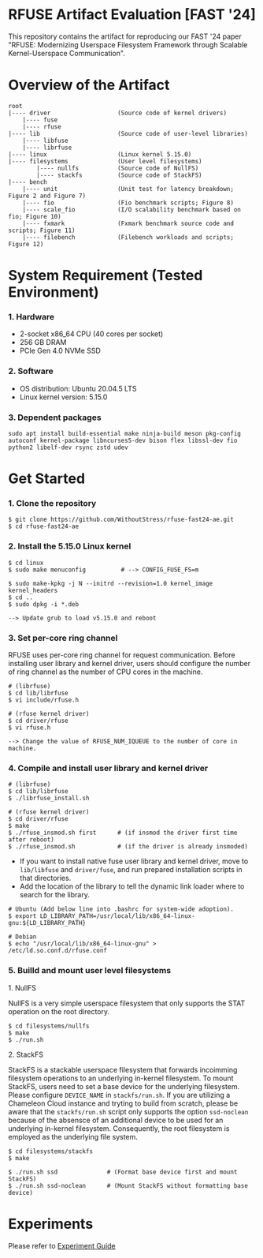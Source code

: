 
# RFUSE Artifact Evaluation [FAST '24]

This repository contains the artifact for reproducing our FAST '24 paper "RFUSE: Modernizing Userspace Filesystem Framework through Scalable Kernel-Userspace Communication". 

# Overview of the Artifact 
```
root      
|---- driver                   (Source code of kernel drivers) 
    |---- fuse          
    |---- rfuse  
|---- lib                      (Source code of user-level libraries)
    |---- libfuse          
    |---- librfuse            
|---- linux                    (Linux kernel 5.15.0)
|---- filesystems              (User level filesystems)
        |---- nullfs           (Source code of NullFS)
        |---- stackfs          (Source code of StackFS)
|---- bench        
    |---- unit                 (Unit test for latency breakdown; Figure 2 and Figure 7)
    |---- fio                  (Fio benchmark scripts; Figure 8)
    |---- scale_fio            (I/O scalability benchmark based on fio; Figure 10)
    |---- fxmark               (Fxmark benchmark source code and scripts; Figure 11)
    |---- filebench            (Filebench workloads and scripts; Figure 12)   
```

# System Requirement (Tested Environment)

### 1. Hardware
* 2-socket x86_64 CPU (40 cores per socket)
* 256 GB DRAM
* PCIe Gen 4.0 NVMe SSD

### 2. Software 
* OS distribution: Ubuntu 20.04.5 LTS
* Linux kernel version: 5.15.0

### 3. Dependent packages 
```
sudo apt install build-essential make ninja-build meson pkg-config autoconf kernel-package libncurses5-dev bison flex libssl-dev fio python2 libelf-dev rsync zstd udev
```

# Get Started

### 1. Clone the repository
```
$ git clone https://github.com/WithoutStress/rfuse-fast24-ae.git
$ cd rfuse-fast24-ae
```

### 2. Install the 5.15.0 Linux kernel 
```
$ cd linux 
$ sudo make menuconfig          # --> CONFIG_FUSE_FS=m

$ sudo make-kpkg -j N --initrd --revision=1.0 kernel_image kernel_headers
$ cd ..
$ sudo dpkg -i *.deb

--> Update grub to load v5.15.0 and reboot
```

### 3. Set per-core ring channel 

RFUSE uses per-core ring channel for request communication. Before installing user library and kernel driver, users should configure the number of ring channel as the number of CPU cores in the machine.
```
# (librfuse)
$ cd lib/librfuse 
$ vi include/rfuse.h

# (rfuse kernel driver)
$ cd driver/rfuse
$ vi rfuse.h

--> Change the value of RFUSE_NUM_IQUEUE to the number of core in machine.
```
### 4. Compile and install user library and kernel driver
```
# (librfuse)
$ cd lib/librfuse
$ ./librfuse_install.sh
	
# (rfuse kernel driver)
$ cd driver/rfuse
$ make 
$ ./rfuse_insmod.sh first      # (if insmod the driver first time after reboot)
$ ./rfuse_insmod.sh            # (if the driver is already insmoded)
```
* If you want to install native fuse user library and kernel driver, move to ```lib/libfuse``` and ```driver/fuse```, and run prepared installation scripts in that directories.
* Add the location of the library to tell the dynamic link loader where to search for the library. 
```
# Ubuntu (Add below line into .bashrc for system-wide adoption).
$ export LD_LIBRARY_PATH=/usr/local/lib/x86_64-linux-gnu:${LD_LIBRARY_PATH}

# Debian 
$ echo "/usr/local/lib/x86_64-linux-gnu" > /etc/ld.so.conf.d/rfuse.conf
```

### 5. Builld and mount user level filesystems
1\. NullFS

NullFS is a very simple userspace filesystem that only supports the STAT operation on the root directory. 
```
$ cd filesystems/nullfs
$ make
$ ./run.sh
```

2\. StackFS

StackFS is a stackable userspace filesystem that forwards incoimming filesystem operations to an underlying in-kernel filesystem. To mount StackFS, users need to set a base device for the underlying filesystem. Please configure ```DEVICE_NAME``` in ```stackfs/run.sh```.
If you are utilizing a Chameleon Cloud instance and tryting to build from scratch, please be aware that the `stackfs/run.sh` script only supports the option `ssd-noclean` because of the absensce of an additional device to be used for an underlying in-kernel filesystem. Consequently, the root filesystem is employed as the underlying file system.
```
$ cd filesystems/stackfs
$ make

$ ./run.sh ssd              # (Format base device first and mount StackFS)  
$ ./run.sh ssd-noclean      # (Mount StackFS without formatting base device)
```

# Experiments 

Please refer to [Experiment Guide](bench/README.md) 
